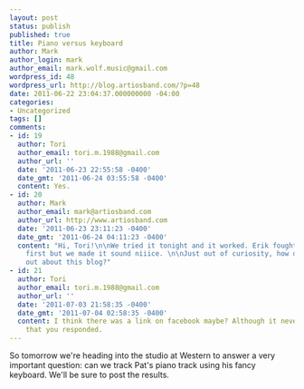 ```yaml
---
layout: post
status: publish
published: true
title: Piano versus keyboard
author: Mark
author_login: mark
author_email: mark.wolf.music@gmail.com
wordpress_id: 48
wordpress_url: http://blog.artiosband.com/?p=48
date: 2011-06-22 23:04:37.000000000 -04:00
categories:
- Uncategorized
tags: []
comments:
- id: 19
  author: Tori
  author_email: tori.m.1988@gmail.com
  author_url: ''
  date: '2011-06-23 22:55:58 -0400'
  date_gmt: '2011-06-24 03:55:58 -0400'
  content: Yes.
- id: 20
  author: Mark
  author_email: mark@artiosband.com
  author_url: http://www.artiosband.com
  date: '2011-06-23 23:11:23 -0400'
  date_gmt: '2011-06-24 04:11:23 -0400'
  content: "Hi, Tori!\n\nWe tried it tonight and it worked. Erik fought it a bit at
    first but we made it sound niiice. \n\nJust out of curiosity, how did you find
    out about this blog?"
- id: 21
  author: Tori
  author_email: tori.m.1988@gmail.com
  author_url: ''
  date: '2011-07-03 21:58:35 -0400'
  date_gmt: '2011-07-04 02:58:35 -0400'
  content: I think there was a link on facebook maybe? Although it never let me know
    that you responded.
---
```

So tomorrow we're heading into the studio at Western to answer a very important question: can we track Pat's piano track using his fancy keyboard. We'll be sure to post the results.
